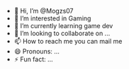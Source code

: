 - 👋 Hi, I’m @Mogzs07
- 👀 I’m interested in Gaming 
- 🌱 I’m currently learning game dev
- 💞️ I’m looking to collaborate on ...
- 📫 How to reach me you can mail me
- 😄 Pronouns: ...
- ⚡ Fun fact: ...

<!---
Mogzs07/Mogzs07 is a ✨ special ✨ repository because its `README.md` (this file) appears on your GitHub profile.
You can click the Preview link to take a look at your changes.
--->
